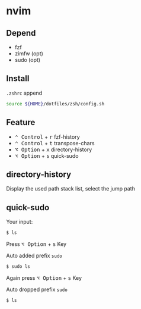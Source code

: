 # nvim

## Depend

* fzf
* zimfw (opt)
* sudo (opt)

## Install

`.zshrc` append

```sh
source ${HOME}/dotfiles/zsh/config.sh
```

## Feature

* <kbd>⌃ Control</kbd> + <kbd>r</kbd> fzf-history
* <kbd>⌃ Control</kbd> + <kbd>t</kbd> transpose-chars
* <kbd>⌥ Option</kbd> + <kbd>x</kbd> directory-history
* <kbd>⌥ Option</kbd> + <kbd>s</kbd> quick-sudo

## directory-history

Display the used path stack list, select the jump path

## quick-sudo

Your input:

```sh
$ ls
```

Press <kbd>⌥ Option</kbd> + <kbd>s</kbd> Key

Auto added prefix `sudo `

```sh
$ sudo ls
```

Again press <kbd>⌥ Option</kbd> + <kbd>s</kbd> Key

Auto dropped prefix `sudo `

```sh
$ ls
```

